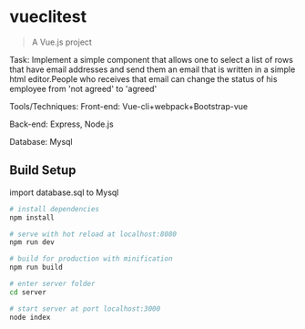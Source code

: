 # vueclitest

> A Vue.js project

Task: Implement a simple component that allows one to select a list of rows that have email addresses and send them an email that is written in a simple html editor.People who receives that email can change the status of his employee from 'not agreed' to 'agreed'

Tools/Techniques:
  Front-end: Vue-cli+webpack+Bootstrap-vue
  
  Back-end: Express, Node.js
  
  Database: Mysql

## Build Setup

import database.sql to Mysql

``` bash
# install dependencies
npm install

# serve with hot reload at localhost:8080
npm run dev

# build for production with minification
npm run build

# enter server folder
cd server

# start server at port localhost:3000
node index


